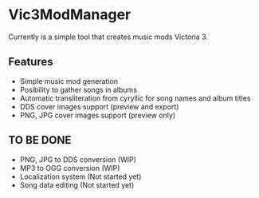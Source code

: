 # Vic3ModManager

Currently is a simple tool that creates music mods Victoria 3.

## Features
* Simple music mod generation
* Posibility to gather songs in albums
* Automatic transliteration from cyryllic for song names and album titles
* DDS cover images support (preview and export)
* PNG, JPG cover images support (preview only)

## TO BE DONE
* PNG, JPG to DDS conversion (WIP)
* MP3 to OGG conversion (WIP)
* Localization system (Not started yet)
* Song data editing (Not started yet)
